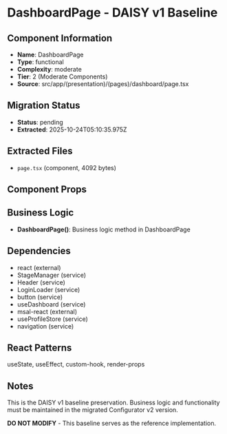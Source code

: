 # DashboardPage - DAISY v1 Baseline

## Component Information

- **Name**: DashboardPage
- **Type**: functional
- **Complexity**: moderate
- **Tier**: 2 (Moderate Components)
- **Source**: src/app/(presentation)/(pages)/dashboard/page.tsx

## Migration Status

- **Status**: pending
- **Extracted**: 2025-10-24T05:10:35.975Z

## Extracted Files

- `page.tsx` (component, 4092 bytes)

## Component Props



## Business Logic

- **DashboardPage()**: Business logic method in DashboardPage

## Dependencies

- react (external)
- StageManager (service)
- Header (service)
- LoginLoader (service)
- button (service)
- useDashboard (service)
- msal-react (external)
- useProfileStore (service)
- navigation (service)

## React Patterns

useState, useEffect, custom-hook, render-props

## Notes

This is the DAISY v1 baseline preservation. Business logic and functionality
must be maintained in the migrated Configurator v2 version.

**DO NOT MODIFY** - This baseline serves as the reference implementation.
